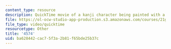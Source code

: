 ```yaml
---
content_type: resource
description: QuickTime movie of a kanji character being painted with a brush.
file: https://ol-ocw-studio-app-production.s3.amazonaws.com/courses/21g-504-japanese-iv-spring-2009/ba628442cac75f3a2b81f65bde25b37c_4574.mov
file_type: video/quicktime
resourcetype: Other
title: '4574'
uid: ba628442-cac7-5f3a-2b81-f65bde25b37c
---
```

